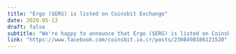 ```yaml
---
title: "Ergo ($ERG) is listed on Coinsbit Exchange"
date: 2020-05-13
draft: false
subtitle: "We're happy to announce that Ergo ($ERG) is listed on Coinsbit Exchange"
link: "https://www.facebook.com/coinsbit.io.cr/posts/2308490386121520"
---
```

